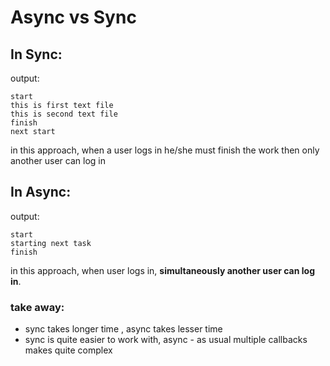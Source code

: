 # Async vs Sync

## In Sync:

output:

```
start
this is first text file
this is second text file
finish
next start
```
in this approach, when a user logs in he/she must finish the work then only another user can log in

## In Async:

output:

```
start  
starting next task
finish
```

in this approach, when user logs in, **simultaneously another user can log in**.

### take away:
- sync takes longer time , async takes lesser time
- sync is quite easier to work with, async - as usual multiple callbacks makes quite complex 

